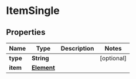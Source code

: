 

# ItemSingle

## Properties

Name | Type | Description | Notes
------------ | ------------- | ------------- | -------------
**type** | **String** |  |  [optional]
**item** | [**Element**](Element.md) |  | 




